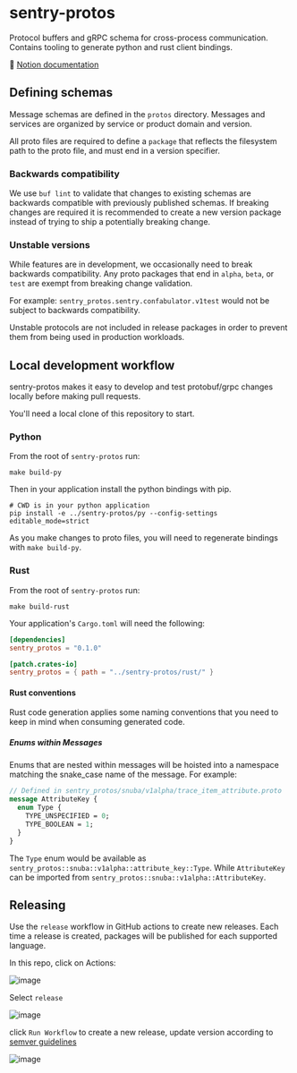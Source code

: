 # sentry-protos

Protocol buffers and gRPC schema for cross-process communication. Contains tooling to generate python and rust client bindings.

📗 [Notion documentation](https://www.notion.so/sentry/Protobuf-gRPC-schema-registry-7325ddca05dc49a5b05aa317c5dd1641)

## Defining schemas

Message schemas are defined in the `protos` directory. Messages and services are
organized by service or product domain and version.

All proto files are required to define a `package` that reflects the filesystem path to the proto file,
and must end in a version specifier.

### Backwards compatibility

We use `buf lint` to validate that changes to existing schemas are backwards compatible with
previously published schemas. If breaking changes are required it is recommended to create a new version
package instead of trying to ship a potentially breaking change.

### Unstable versions

While features are in development, we occasionally need to break backwards compatibility.
Any proto packages that end in `alpha`, `beta`, or `test` are exempt from breaking change validation.

For example: `sentry_protos.sentry.confabulator.v1test` would not be subject to backwards compatibility.

Unstable protocols are not included in release packages in order to prevent them from being
used in production workloads.

## Local development workflow

sentry-protos makes it easy to develop and test protobuf/grpc changes locally before making
pull requests.

You'll need a local clone of this repository to start.

### Python

From the root of `sentry-protos` run:

```shell
make build-py
```

Then in your application install the python bindings with pip.

```shell
# CWD is in your python application
pip install -e ../sentry-protos/py --config-settings editable_mode=strict
```

As you make changes to proto files, you will need to regenerate bindings with `make build-py`.

### Rust

From the root of `sentry-protos` run:

```shell
make build-rust
```

Your application's `Cargo.toml` will need the following:

```toml
[dependencies]
sentry_protos = "0.1.0"

[patch.crates-io]
sentry_protos = { path = "../sentry-protos/rust/" }
```

#### Rust conventions

Rust code generation applies some naming conventions that you need to keep in mind when consuming generated code.

##### Enums within Messages

Enums that are nested within messages will be hoisted into a namespace matching the snake_case name of the message. For example:

```proto
// Defined in sentry_protos/snuba/v1alpha/trace_item_attribute.proto
message AttributeKey {
  enum Type {
    TYPE_UNSPECIFIED = 0;
    TYPE_BOOLEAN = 1;
  }
}

```

The `Type` enum would be available as `sentry_protos::snuba::v1alpha::attribute_key::Type`. While `AttributeKey` can be imported from `sentry_protos::snuba::v1alpha::AttributeKey`.

## Releasing

Use the `release` workflow in GitHub actions to create new releases. Each time a release is created, packages will be published for each supported language.

In this repo, click on Actions:

![image](https://github.com/user-attachments/assets/ce9f638e-5f16-4ff7-9457-d92d2738dc06)

Select `release`

![image](https://github.com/user-attachments/assets/c818995b-fcba-4210-b5a0-8524712315a2)

click `Run Workflow` to create a new release, update version according to [semver guidelines](https://semver.org/)

![image](https://github.com/user-attachments/assets/b2abb910-1d22-428a-811b-1e79d6cbb75d)
